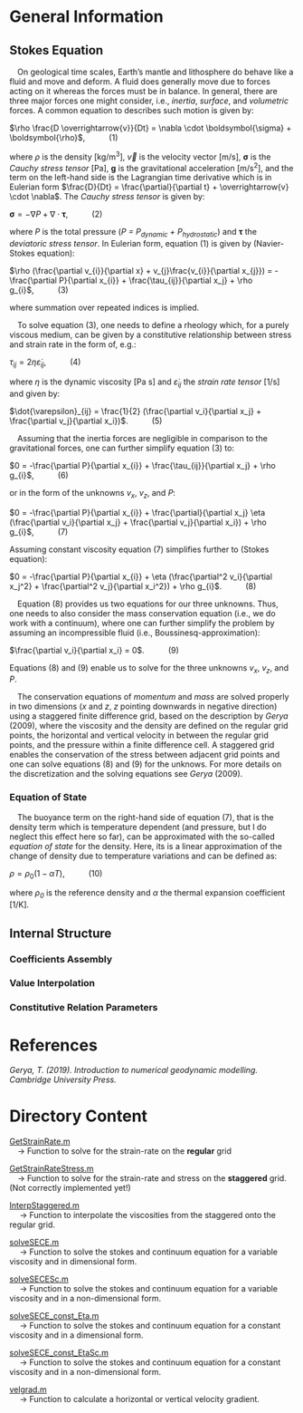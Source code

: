 # General Information

## Stokes Equation 
&emsp;On geological time scales, Earth’s mantle and lithosphere do behave like a fluid and move and deform. A fluid does generally move due to forces acting on it whereas the forces must be in balance. In general, there are three major forces one might consider, i.e., *inertia*, *surface*, and *volumetric* forces. A common equation to describes such motion is given by: 

$\rho \frac{D \overrightarrow{v}}{Dt} = \nabla \cdot \boldsymbol{\sigma} + \boldsymbol{\rho}$,&emsp;&emsp;&emsp;(1)

where *ρ* is the density [kg/m<sup>3</sup>], $\overrightarrow{v}$ is the velocity vector [m/s], $\boldsymbol{\sigma}$ is the *Cauchy stress tensor* [Pa], $\boldsymbol{g}$ is the gravitational acceleration [m/s<sup>2</sup>], and the term on the left-hand side is the Lagrangian time derivative which is in Eulerian form $\frac{D}{Dt} = \frac{\partial}{\partial t} + \overrightarrow{v} \cdot \nabla$. The *Cauchy stress tensor* is given by: 

$\boldsymbol{\sigma} = -\nabla P + \nabla \cdot \boldsymbol{\tau}$,&emsp;&emsp;&emsp;(2)

where *P* is the total pressure (*P = P<sub>dynamic</sub> + P<sub>hydrostatic</sub>*) and $\boldsymbol{\tau}$ the *deviatoric stress tensor*. In Eulerian form, equation (1) is given by (Navier-Stokes equation):

$\rho (\frac{\partial v_{i}}{\partial x} + v_{j}\frac{v_{i}}{\partial x_{j}}) = -\frac{\partial P}{\partial x_{i}} + \frac{\tau_{ij}}{\partial x_j} + \rho g_{i}$,&emsp;&emsp;&emsp;(3)

where summation over repeated indices is implied. 

&emsp;To solve equation (3), one needs to define a rheology which, for a purely viscous medium, can be given by a constitutive relationship between stress and strain rate in the form of, e.g.:

$\tau_{ij} = 2 \eta \dot{\varepsilon}_{ij}$,&emsp;&emsp;&emsp;(4)

where $\eta$ is the dynamic viscosity [Pa s] and $\dot{\varepsilon}_{ij}$ the *strain rate tensor* [1/s] and given by: 

$\dot{\varepsilon}_{ij} = \frac{1}{2} (\frac{\partial v_i}{\partial x_j} + \frac{\partial v_j}{\partial x_i})$.&emsp;&emsp;&emsp;(5)

&emsp;Assuming that the inertia forces are negligible in comparison to the gravitational forces, one can further simplify equation (3) to:

$0 = -\frac{\partial P}{\partial x_{i}} + \frac{\tau_{ij}}{\partial x_j} + \rho g_{i}$,&emsp;&emsp;&emsp;(6)

or in the form of the unknowns *v<sub>x</sub>*, *v<sub>z</sub>*, and *P*:

$0 = -\frac{\partial P}{\partial x_{i}} + \frac{\partial}{\partial x_j} \eta (\frac{\partial v_i}{\partial x_j} + \frac{\partial v_j}{\partial x_i}) + \rho g_{i}$,&emsp;&emsp;&emsp;(7)

Assuming constant viscosity equation (7) simplifies further to (Stokes equation): 

$0 = -\frac{\partial P}{\partial x_{i}} + \eta (\frac{\partial^2 v_i}{\partial x_j^2} + \frac{\partial^2 v_j}{\partial x_i^2}) + \rho g_{i}$.&emsp;&emsp;&emsp;(8)

&emsp;Equation (8) provides us two equations for our three unknowns. Thus, one needs to also consider the mass conservation equation (i.e., we do work with a continuum), where one can further simplify the problem by assuming an incompressible fluid (i.e., Boussinesq-approximation):

$\frac{\partial v_i}{\partial x_i} = 0$.&emsp;&emsp;&emsp;(9)

Equations (8) and (9) enable us to solve for the three unknowns *v<sub>x</sub>*, *v<sub>z</sub>*, and *P*. 

&emsp;The conservation equations of *momentum* and *mass* are solved properly in two dimensions (*x* and *z*, *z* pointing downwards in negative direction) using a staggered finite difference grid, based on the description by *Gerya* (2009), where the viscosity and the density are defined on the regular grid points, the horizontal and vertical velocity in between the regular grid points, and the pressure within a finite difference cell. A staggered grid enables the conservation of the stress between adjacent grid points and one can solve equations (8) and (9) for the unknows. For more details on the discretization and the solving equations see *Gerya* (2009). 

### Equation of State
&emsp;The buoyance term on the right-hand side of equation (7), that is the density term which is temperature dependent (and pressure, but I do neglect this effect here so far), can be approximated with the so-called *equation of state* for the density. Here, its is a linear approximation of the change of density due to temperature variations and can be defined as:

$\rho = \rho_0 (1-\alpha T)$,&emsp;&emsp;&emsp;(10)

where *ρ<sub>0</sub>* is the reference density and *α* the thermal expansion coefficient [1/K]. 

## Internal Structure

### Coefficients Assembly

### Value Interpolation

### Constitutive Relation Parameters

# References 

*Gerya, T. (2019). Introduction to numerical geodynamic modelling. Cambridge University Press.*

# Directory Content
[GetStrainRate.m](https://github.com/LukasFuchs/FDCSGm/blob/main/StokesProblem/GetStrainRate.m)<br>
&emsp;-> Function to solve for the strain-rate on the **regular** grid

[GetStrainRateStress.m](https://github.com/LukasFuchs/FDCSGm/blob/main/StokesProblem/GetStrainRateStress.m)<br>
&emsp;-> Function to solve for the strain-rate and stress on the **staggered** grid. (Not correctly implemented yet!)

[InterpStaggered.m](https://github.com/LukasFuchs/FDCSGm/blob/main/StokesProblem/InterpStaggered.m)<br>
&emsp; -> Function to interpolate the viscosities from the staggered onto the regular grid.

[solveSECE.m](https://github.com/LukasFuchs/FDCSGm/blob/main/StokesProblem/solveSECE.m)<br>
&emsp; -> Function to solve the stokes and continuum equation for a variable viscosity and in dimensional form. 

[solveSECESc.m](https://github.com/LukasFuchs/FDCSGm/blob/main/StokesProblem/solveSECESc.m)<br>
&emsp; -> Function to solve the stokes and continuum equation for a variable viscosity and in a non-dimensional form. 

[solveSECE_const_Eta.m](https://github.com/LukasFuchs/FDCSGm/blob/main/StokesProblem/solveSECE_const_Eta.m)<br>
&emsp; -> Function to solve the stokes and continuum equation for a constant viscosity and in a dimensional form. 

[solveSECE_const_EtaSc.m](https://github.com/LukasFuchs/FDCSGm/blob/main/StokesProblem/solveSECE_const_EtaSc.m)<br>
&emsp; -> Function to solve the stokes and continuum equation for a constant viscosity and in a non-dimensional form. 

[velgrad.m](https://github.com/LukasFuchs/FDCSGm/blob/main/StokesProblem/velgrad.m)<br>
&emsp; -> Function to calculate a horizontal or vertical velocity gradient.

